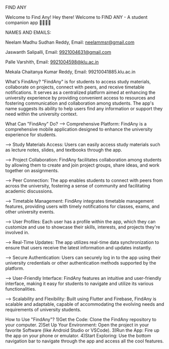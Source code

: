 FIND ANY

Welcome to Find Any! Hey there! Welcome to FIND ANY - A student companion app 📕🧑🏻‍💼

NAMES AND EMAILS:

Neelam Madhu Sudhan Reddy, Email: neelammsr@gmail.com

Jaswanth Salipalli, Email: 9921004631@gmail.com

Palle Varshith, Email: 9921004598@klu.ac.in

Mekala Chaitanya Kumar Reddy, Email: 99210041885.klu.ac.in

What's FindAny? 
"FindAny" is for students to access study materials, collaborate on projects, connect with peers, and receive timetable notifications. It serves as a centralized platform aimed at enhancing the university experience by providing convenient access to resources and fostering communication and collaboration among students. The app's name suggests its ability to help users find any information or support they need within the university context.

What Can "FindAny" Do?
--> Comprehensive Platform: FindAny is a comprehensive mobile application designed to enhance the university experience for students.

--> Study Materials Access: Users can easily access study materials such as lecture notes, slides, and textbooks through the app.

--> Project Collaboration: FindAny facilitates collaboration among students by allowing them to create and join project groups, share ideas, and work together on assignments.

--> Peer Connection: The app enables students to connect with peers from across the university, fostering a sense of community and facilitating academic discussions.

--> Timetable Management: FindAny integrates timetable management features, providing users with timely notifications for classes, exams, and other university events.

--> User Profiles: Each user has a profile within the app, which they can customize and use to showcase their skills, interests, and projects they're involved in.

--> Real-Time Updates: The app utilizes real-time data synchronization to ensure that users receive the latest information and updates instantly.

--> Secure Authentication: Users can securely log in to the app using their university credentials or other authentication methods supported by the platform.

--> User-Friendly Interface: FindAny features an intuitive and user-friendly interface, making it easy for students to navigate and utilize its various functionalities.

--> Scalability and Flexibility: Built using Flutter and Firebase, FindAny is scalable and adaptable, capable of accommodating the evolving needs and requirements of university students.

How to Use "FindAny"?
1)Get the Code: Clone the FindAny repository to your computer. 
2)Set Up Your Environment: Open the project in your favorite Software (like Android Studio or VSCode). 
3)Run the App: Fire up the app on your phone or emulator. 
4)Start Exploring: Use the bottom navigation bar to navigate through the app and access all the cool features.




